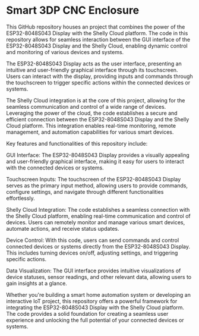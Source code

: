 # Smart 3DP CNC Enclosure

This GitHub repository houses an project that combines the power of the ESP32-8048S043 Display with the Shelly Cloud platform. The code in this repository allows for seamless interaction between the GUI interface of the ESP32-8048S043 Display and the Shelly Cloud, enabling dynamic control and monitoring of various devices and systems.

The ESP32-8048S043 Display acts as the user interface, presenting an intuitive and user-friendly graphical interface through its touchscreen. Users can interact with the display, providing inputs and commands through the touchscreen to trigger specific actions within the connected devices or systems.

The Shelly Cloud integration is at the core of this project, allowing for the seamless communication and control of a wide range of devices. Leveraging the power of the cloud, the code establishes a secure and efficient connection between the ESP32-8048S043 Display and the Shelly Cloud platform. This integration enables real-time monitoring, remote management, and automation capabilities for various smart devices.

Key features and functionalities of this repository include:

GUI Interface: The ESP32-8048S043 Display provides a visually appealing and user-friendly graphical interface, making it easy for users to interact with the connected devices or systems.

Touchscreen Inputs: The touchscreen of the ESP32-8048S043 Display serves as the primary input method, allowing users to provide commands, configure settings, and navigate through different functionalities effortlessly.

Shelly Cloud Integration: The code establishes a seamless connection with the Shelly Cloud platform, enabling real-time communication and control of devices. Users can remotely monitor and manage various smart devices, automate actions, and receive status updates.

Device Control: With this code, users can send commands and control connected devices or systems directly from the ESP32-8048S043 Display. This includes turning devices on/off, adjusting settings, and triggering specific actions.

Data Visualization: The GUI interface provides intuitive visualizations of device statuses, sensor readings, and other relevant data, allowing users to gain insights at a glance.

Whether you're building a smart home automation system or developing an interactive IoT project, this repository offers a powerful framework for integrating the ESP32-8048S043 Display with the Shelly Cloud platform. The code provides a solid foundation for creating a seamless user experience and unlocking the full potential of your connected devices or systems.
#
